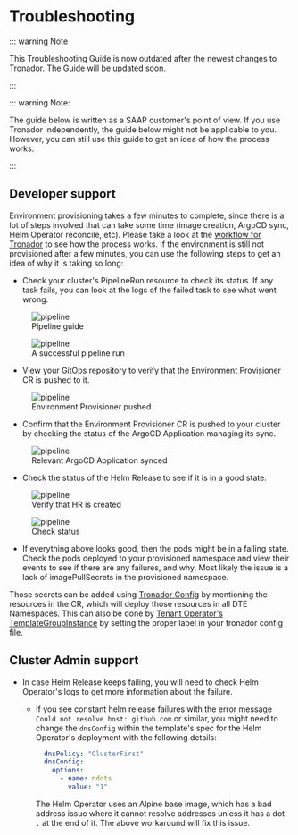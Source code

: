 # Troubleshooting

::: warning Note

This Troubleshooting Guide is now outdated after the newest changes to Tronador. The Guide will be updated soon.

:::

::: warning Note:

The guide below is written as a SAAP customer's point of view. If you use Tronador independently, the guide below might not be applicable to you. However, you can still use this guide to get an idea of how the process works.

:::

## Developer support

Environment provisioning takes a few minutes to complete, since there is a lot of steps involved that can take some time (image creation, ArgoCD sync, Helm Operator reconcile, etc). Please take a look at the [workflow for Tronador](./workflow.html) to see how the process works. If the environment is still not provisioned after a few minutes, you can use the following steps to get an idea of why it is taking so long:

* Check your cluster's PipelineRun resource to check its status. If any task fails, you can look at the logs of the failed task to see what went wrong.

<figure>
  <img
  src="./images/pipeline-ts.png"
  alt="pipeline">
  <figcaption>Pipeline guide</figcaption>
</figure>

<figure>
  <img
  src="./images/pipeline-success.png"
  alt="pipeline">
  <figcaption>A successful pipeline run</figcaption>
</figure>

* View your GitOps repository to verify that the Environment Provisioner CR is pushed to it.

<figure>
  <img
  src="./images/gitops.png"
  alt="pipeline">
  <figcaption>Environment Provisioner pushed</figcaption>
</figure>

* Confirm that the Environment Provisioner CR is pushed to your cluster by checking the status of the ArgoCD Application managing its sync.

<figure>
  <img
  src="./images/argocd.png"
  alt="pipeline">
  <figcaption>Relevant ArgoCD Application synced</figcaption>
</figure>

* Check the status of the Helm Release to see if it is in a good state.

<figure>
  <img
  src="./images/hr-ts.png"
  alt="pipeline">
  <figcaption>Verify that HR is created</figcaption>
</figure>

<figure>
  <img
  src="./images/hr-status-ts.png"
  alt="pipeline">
  <figcaption>Check status</figcaption>
</figure>

* If everything above looks good, then the pods might be in a failing state. Check the pods deployed to your provisioned namespace and view their events to see if there are any failures, and why. Most likely the issue is a lack of imagePullSecrets in the provisioned namespace.

Those secrets can be added using [Tronador Config](./tronador_config.html) by mentioning the resources in the CR, which will deploy those resources in all DTE Namespaces.
This can also be done by [Tenant Operator's](../tenant-operator/overview.html) [TemplateGroupInstance](../tenant-operator/customresources.html#_5-templategroupinstance) by setting the proper label in your tronador config file.


## Cluster Admin support

* In case Helm Release keeps failing, you will need to check Helm Operator's logs to get more information about the failure.
  * If you see constant helm release failures with the error message `Could not resolve host: github.com` or similar, you might need to change the `dnsConfig` within the template's spec for the Helm Operator's deployment with the following details:

    ```yaml
      dnsPolicy: "ClusterFirst"
      dnsConfig:
        options:
          - name: ndots
            value: "1"
    ```

    The Helm Operator uses an Alpine base image, which has a bad address issue where it cannot resolve addresses unless it has a dot `.` at the end of it. The above workaround will fix this issue.
